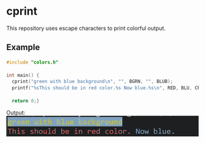 # cprint
This repository uses escape characters to print colorful output.

## Example
```c
#include "colors.h"

int main() {
  cprint("green with blue background\n", "", BGRN, "", BLUB);
  printf("%sThis should be in red color.%s Now blue.%s\n", RED, BLU, CRESET);
  
  return 0;}
```
Output:
![output](./imgs/output.png)
